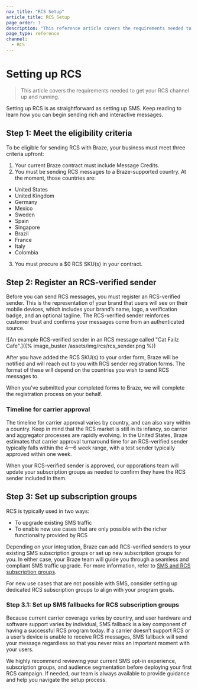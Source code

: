 ```yaml
---
nav_title: "RCS Setup"
article_title: RCS Setup
page_order: 1
description: "This reference article covers the requirements needed to get RCS up and running."
page_type: reference
channel:
  - RCS
---
```


# Setting up RCS

> This article covers the requirements needed to get your RCS channel up and running.

Setting up RCS is as straightforward as setting up SMS. Keep reading to learn how you can begin sending rich and interactive messages.

## Step 1: Meet the eligibility criteria

To be eligible for sending RCS with Braze, your business must meet three criteria upfront:

1. Your current Braze contract must include Message Credits. 
2. You must be sending RCS messages to a Braze-supported country. At the moment, those countries are:
- United States
- United Kingdom
- Germany
- Mexico
- Sweden
- Spain
- Singapore
- Brazil
- France
- Italy
- Colombia
3. You must procure a $0 RCS SKU(s) in your contract.

## Step 2: Register an RCS-verified sender

Before you can send RCS messages, you must register an RCS-verified sender. This is the representation of your brand that users will see on their mobile devices, which includes your brand’s name, logo, a verification badge, and an optional tagline. The RCS-verified sender reinforces customer trust and confirms your messages come from an authenticated source. 

![An example RCS-verified sender in an RCS message called "Cat Failz Cafe".]({% image_buster /assets/img/rcs/rcs_sender.png %})

After you have added the RCS SKU(s) to your order form, Braze will be notified and will reach out to you with RCS sender registration forms. The format of these will depend on the countries you wish to send RCS messages to. 

When you've submitted your completed forms to Braze, we will complete the registration process on your behalf. 

### Timeline for carrier approval

The timeline for carrier approval varies by country, and can also vary within a country. Keep in mind that the RCS market is still in its infancy, so carrier and aggregator processes are rapidly evolving. In the United States, Braze estimates that carrier approval turnaround time for an RCS-verified sender typically falls within the 4—6 week range, with a test sender typically approved within one week.

When your RCS-verified sender is approved, our opporations team will update your subscription groups as needed to confirm they have the RCS sender included in them. 

## Step 3: Set up subscription groups

RCS is typically used in two ways: 
- To upgrade existing SMS traffic 
- To enable new use cases that are only possible with the richer functionality provided by RCS

Depending on your integration, Braze can add RCS-verified senders to your existing SMS subscription groups or set up new subscription groups for you. In either case, your Braze team will guide you through a seamless and compliant SMS traffic upgrade. For more information, refer to [SMS and RCS subscription groups]({{site.baseurl}}).   

For new use cases that are not possible with SMS, consider setting up dedicated RCS subscription groups to align with your program goals.

### Step 3.1: Set up SMS fallbacks for RCS subscription groups

Because current carrier coverage varies by country, and user hardware and software support varies by individual, SMS fallback is a key component of having a successful RCS program today. If a carrier doesn’t support RCS or a user’s device is unable to receive RCS messages, SMS fallback will send your message regardless so that you never miss an important moment with your users.

We highly recommend reviewing your current SMS opt-in experience, subscription groups, and audience segmentation before deploying your first RCS campaign. If needed, our team is always available to provide guidance and help you navigate the setup process.